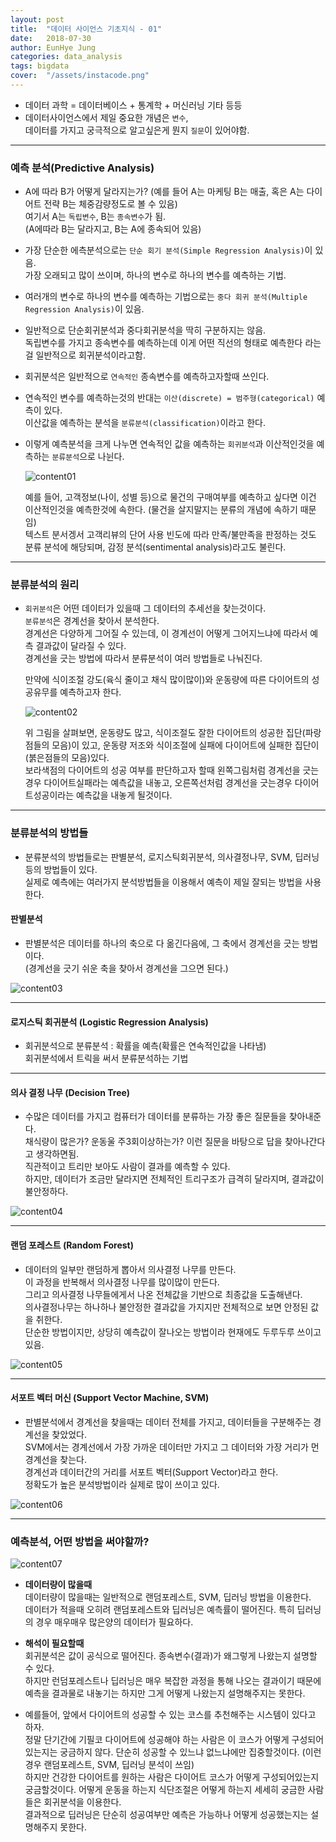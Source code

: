 ```yaml
---
layout: post
title:  "데이터 사이언스 기초지식 - 01"
date:   2018-07-30
author: EunHye Jung
categories: data_analysis
tags: bigdata
cover:  "/assets/instacode.png"
---  
```

  
* 데이터 과학 = 데이터베이스 + 통계학 + 머신러닝 기타 등등  
* 데이터사이언스에서 제일 중요한 개념은 `변수`,   
  데이터를 가지고 궁극적으로 알고싶은게 뭔지 `질문`이 있어야함.   
   
- - -   
   
### 예측 분석(Predictive Analysis)  
  
* A에 따라 B가 어떻게 달라지는가?
  (예를 들어 A는 마케팅 B는 매출, 혹은 A는 다이어트 전략 B는 체중감량정도로 볼 수 있음)    
  여기서 A는 `독립변수`, B는 `종속변수`가 됨.  
  (A에따라 B는 달라지고, B는 A에 종속되어 있음)   
  
* 가장 단순한 에측분석으로는 `단순 회기 분석(Simple Regression Analysis)`이 있음.   
  가장  오래되고 많이 쓰이며, 하나의 변수로 하나의 변수를 예측하는 기법.   
* 여러개의 변수로 하나의 변수를 예측하는 기법으로는 `중다 회귀 분석(Multiple Regression Analysis)`이 있음.  
* 일반적으로 단순회귀분석과 중다회귀분석을 딱히 구분하지는 않음.  
  독립변수를 가지고 종속변수를 예측하는데 이게 어떤 직선의 형태로 예측한다 라는걸 일반적으로 회귀분석이라고함.  
* 회귀분석은 일반적으로 `연속적인` 종속변수를 예측하고자할때 쓰인다.  

* 연속적인 변수를 예측하는것의 반대는 `이산(discrete) = 범주형(categorical)` 예측이 있다.  
  이산값을 예측하는 분석을 `분류분석(classification)`이라고 한다.  
  
* 이렇게 예측분석을 크게 나누면 연속적인 값을 예측하는 `회귀분석`과 이산적인것을 예측하는 `분류분석`으로 나뉜다.  
  
    ![content01](/assets/contents/da_content12.PNG)  
    
    
  예를 들어, 고객정보(나이, 성별 등)으로 물건의 구매여부를 예측하고 싶다면 이건 이산적인것을 예측한것에 속한다. (물건을 살지말지는 분류의 개념에 속하기 때문임)  
  텍스트 분서겡서 고객리뷰의 단어 사용 빈도에 따라 만족/불만족을 판정하는 것도 분류 분석에 해당되며, 감정 분석(sentimental analysis)라고도 불린다.   
   
    
- - -    
   
   
### 분류분석의 원리   
  
* `회귀분석`은 어떤 데이터가 있을때 그 데이터의 추세선을 찾는것이다.  
  `분류분석`은 경계선을 찾아서 분석한다.   
   경계선은 다양하게 그어질 수 있는데, 이 경계선이 어떻게 그어지느냐에 따라서 예측 결과값이 달라질 수 있다.  
   경계선을 긋는 방법에 따라서 분류분석이 여러 방법들로 나눠진다.  
   
   만약에 식이조절 강도(육식 줄이고 채식 많이많이)와 운동량에 따른 다이어트의 성공유무를 예측하고자 한다.  
   
   
    ![content02](/assets/contents/da_content13.PNG)    
  
   
   위 그림을 살펴보면, 운동량도 많고, 식이조절도 잘한 다이어트의 성공한 집단(파랑점들의 모음)이 있고, 운동량 저조와 식이조절에 실패에 다이어트에 실패한 집단이(붉은점들의 모음)있다.   
  보라색점의 다이어트의 성공 여부를 판단하고자 할때 왼쪽그림처럼 경계선을 긋는경우 다이어트실패라는 예측값을 내놓고, 오른쪽선처럼 경계선을 긋는경우 다이어트성공이라는 예측값을 내놓게 될것이다.  
   
    
- - -    
   
   
### 분류분석의 방법들    
   
* 분류분석의 방법들로는 판별분석, 로지스틱회귀분석, 의사결정나무, SVM, 딥러닝 등의 방법들이 있다.   
  실제로 예측에는 여러가지 분석방법들을 이용해서 예측이 제일 잘되는 방법을 사용한다.   
  
  
#### 판별분석  
   
* 판별분석은 데이터를 하나의 축으로 다 옮긴다음에, 그 축에서 경계선을 긋는 방법이다.  
  (경계선을 긋기 쉬운 축을 찾아서 경계선을 그으면 된다.)   
   
   
![content03](/assets/contents/da_content14.PNG)    
   
     
_ _ _   
   
  
#### 로지스틱 회귀분석 (Logistic Regression Analysis)   
   
* 회귀분석으로 분류분석 : 확률을 예측(확률은 연속적인값을 나타냄)  
  회귀분석에서 트릭을 써서 분류분석하는 기법     
   
     
_ _ _   
   
  
#### 의사 결정 나무 (Decision Tree)    
   
* 수많은 데이터를 가지고 컴퓨터가 데이터를 분류하는 가장 좋은 질문들을 찾아내준다.  
  채식량이 많은가? 운동울 주3회이상하는가? 이런 질문을 바탕으로 답을 찾아나간다고 생각하면됨.  
  직관적이고 트리만 보아도 사람이 결과를 예측할 수 있다.  
  하지만, 데이터가 조금만 달라지면 전체적인 트리구조가 급격히 달라지며, 결과값이 불안정하다.   
  
  
![content04](/assets/contents/da_content15.PNG)    
  
     
_ _ _   
   
  
#### 랜덤 포레스트 (Random Forest)   
   
* 데이터의 일부만 랜덤하게 뽑아서 의사결정 나무를 만든다.  
  이 과정을 반복해서 의사결정 나무를 많이많이 만든다.   
  그리고 의사결정 나무들에게서 나온 전체값을 기반으로 최종값을 도출해낸다.   
  의사결정나무는 하나하나 불안정한 결과값을 가지지만 전체적으로 보면 안정된 값을 취한다.  
  단순한 방법이지만, 상당히 예측값이 잘나오는 방법이라 현재에도 두루두루 쓰이고 있음.  
  
   
![content05](/assets/contents/da_content16.PNG)    
  
     
_ _ _   
   
  
#### 서포트 벡터 머신 (Support Vector Machine, SVM)   
   
* 판별분석에서 경계선을 찾을때는 데이터 전체를 가지고, 데이터들을 구분해주는 경계선을 찾았었다.   
  SVM에서는 경계선에서 가장 가까운 데이터만 가지고 그 데이터와 가장 거리가 먼 경계선을 찾는다.  
  경계선과 데이터간의 거리를 서포트 벡터(Support Vector)라고 한다.  
  정확도가 높은 분석방법이라 실제로 많이 쓰이고 있다.   
  
  
![content06](/assets/contents/da_content17.PNG)    
  
  
- - -  
   
   
### 예측분석, 어떤 방법을 써야할까?   
  
  
![content07](/assets/contents/da_content18.PNG)    
   
   
* <b> 데이터량이 많을때  </b>  
  데이터량이 많을때는 일반적으로 랜덤포레스트, SVM, 딥러닝 방법을 이용한다.  
  데이터가 적을때 오히려 랜덤포레스트와 딥러닝은 예측률이 떨어진다. 특히 딥러닝의 경우 매우매우 많은양의 데이터가 필요하다.  
* <b> 해석이 필요할때 </b>  
  회귀분석은 값이 공식으로 떨어진다. 종속변수(결과)가 왜그렇게 나왔는지 설명할 수 있다.  
  하지만 런덤포레스트나 딥러닝은 매우 복잡한 과정을 통해 나오는 결과이기 때문에 예측을 결과물로 내놓기는 하지만 그게 어떻게 나왔는지 설명해주지는 못한다.  
  
* 예를들어, 앞에서 다이어트의 성공할 수 있는 코스를 추천해주는 시스템이 있다고 하자.   
  정말 단기간에 기필코 다이어트에 성공해야 하는 사람은 이 코스가 어떻게 구성되어있는지는 궁금하지 않다. 단순히 성공할 수 있느냐 없느냐에만 집중할것이다. (이런 경우 랜덤포레스트, SVM, 딥러닝 분석이 쓰임)  
  하지만 건강한 다이어트를 원하는 사람은 다이어트 코스가 어떻게 구성되어있는지 궁금할것이다. 어떻게 운동을 하는지 식단조절은 어떻게 하는지 세세히 궁금한 사람들은 회귀분석을 이용한다.   
  결과적으로 딥러닝은 단순히 성공여부만 예측은 가능하나 어떻게 성공했는지는 설명해주지 못한다.  
  
  
  
